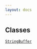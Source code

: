 ```yaml
---
layout: docs
---
```

## Classes

<a href="../object/StringBuffer.html#StringBuffer"
target="main"><code>StringBuffer</code></a>  
